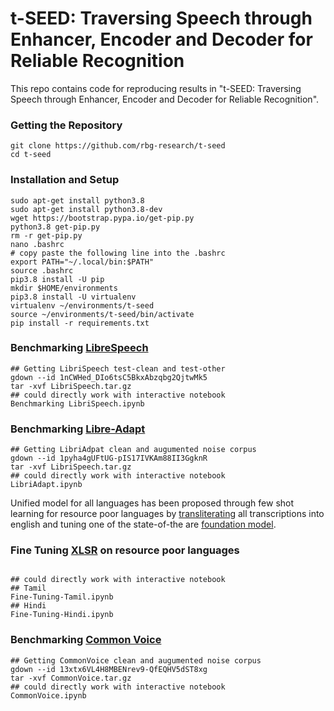 # t-SEED: Traversing Speech through Enhancer, Encoder and Decoder for Reliable Recognition
This repo contains code for reproducing results in "t-SEED: Traversing Speech through Enhancer, Encoder and Decoder for Reliable Recognition".

### Getting the Repository
```angular2html
git clone https://github.com/rbg-research/t-seed
cd t-seed
```

### Installation and Setup
```angular2html
sudo apt-get install python3.8
sudo apt-get install python3.8-dev
wget https://bootstrap.pypa.io/get-pip.py
python3.8 get-pip.py
rm -r get-pip.py
nano .bashrc
# copy paste the following line into the .bashrc
export PATH="~/.local/bin:$PATH"
source .bashrc
pip3.8 install -U pip
mkdir $HOME/environments
pip3.8 install -U virtualenv
virtualenv ~/environments/t-seed
source ~/environments/t-seed/bin/activate
pip install -r requirements.txt
```

### Benchmarking [LibreSpeech](https://www.openslr.org/12/)

```angular2html
## Getting LibriSpeech test-clean and test-other
gdown --id 1nCWHed_DIo6tsC5BkxAbzqbg2QjtwMk5
tar -xvf LibriSpeech.tar.gz
## could directly work with interactive notebook
Benchmarking LibriSpeech.ipynb
```

### Benchmarking [Libre-Adapt](https://github.com/akhilmathurs/libriadapt)

```angular2html
## Getting LibriAdpat clean and augumented noise corpus
gdown --id 1pyha4gUFtUG-pIS17IVKAm88II3GgknR
tar -xvf LibriSpeech.tar.gz
## could directly work with interactive notebook
LibriAdapt.ipynb
```

Unified model for all languages has been proposed through few shot learning for resource poor languages by [transliterating](https://arxiv.org/abs/1611.06722) all transcriptions into english and tuning one of the state-of-the are [foundation model](https://huggingface.co/transformers/model_doc/xlsr_wav2vec2.html).

### Fine Tuning [XLSR](https://arxiv.org/abs/2006.13979) on resource poor languages
```angular2html

## could directly work with interactive notebook
## Tamil
Fine-Tuning-Tamil.ipynb
## Hindi
Fine-Tuning-Hindi.ipynb
```

### Benchmarking [Common Voice](https://commonvoice.mozilla.org/en/datasets)
```angular2html
## Getting CommonVoice clean and augumented noise corpus
gdown --id 13xtx6VL4H8MBENrev9-QfEQHV5dST8xg
tar -xvf CommonVoice.tar.gz
## could directly work with interactive notebook
CommonVoice.ipynb
```

